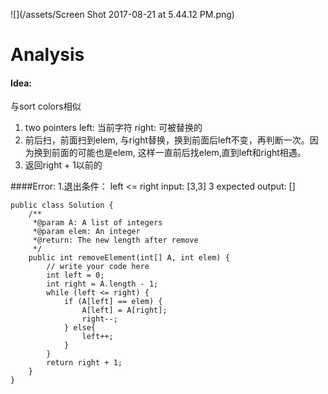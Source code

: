 ![](/assets/Screen Shot 2017-08-21 at 5.44.12 PM.png)
# Analysis
#### Idea:
与sort colors相似
1. two pointers left: 当前字符 right: 可被替换的
2. 前后扫，前面扫到elem, 与right替换，换到前面后left不变，再判断一次。因为换到前面的可能也是elem, 这样一直前后找elem,直到left和right相遇。
3. 返回right + 1以前的

####Error:
1.退出条件： left <= right
    input: [3,3] 3
    expected output: []



```
public class Solution {
    /** 
     *@param A: A list of integers
     *@param elem: An integer
     *@return: The new length after remove
     */
    public int removeElement(int[] A, int elem) {
        // write your code here
        int left = 0;
        int right = A.length - 1;
        while (left <= right) {
            if (A[left] == elem) {
                A[left] = A[right];
                right--;
            } else{
                left++;
            }
        }
        return right + 1;
    }
}

```

